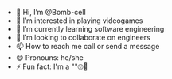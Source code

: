 - 👋 Hi, I’m @Bomb-cell
- 👀 I’m interested in playing videogames
- 🌱 I’m currently learning software engineering
- 💞️ I’m looking to collaborate on engineers
- 📫 How to reach me call or send a message
- 😄 Pronouns: he/she
- ⚡ Fun fact: I'm a ""🙄🤣

<!---
Bomb-cell/Bomb-cell is a ✨ special ✨ repository because its `README.md` (this file) appears on your GitHub profile.
You can click the Preview link to take a look at your changes.
--->
